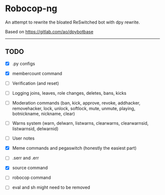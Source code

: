 # Robocop-ng

An attempt to rewrite the bloated ReSwitched bot with dpy rewrite.

Based on https://gitlab.com/ao/dpybotbase


---

## TODO

- [x] .py configs
- [x] membercount command
- [ ] Verification (and reset)
- [ ] Logging joins, leaves, role changes, deletes, bans, kicks
- [ ] Moderation commands (ban, kick, approve, revoke, addhacker, removehacker, lock, unlock, softlock, mute, unmute, playing, botnickname, nickname, clear)
- [ ] Warns system (warn, delwarn, listwarns, clearwarns, clearwarnsid, listwarnsid, delwarnid)
- [ ] User notes
- [x] Meme commands and pegaswitch (honestly the easiest part)
- [ ] .serr and .err
- [x] source command
- [ ] robocop command
- [ ] eval and sh might need to be removed


